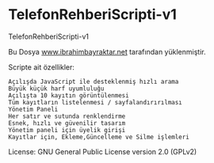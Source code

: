 TelefonRehberiScripti-v1
========================

TelefonRehberiScripti-v1

Bu Dosya
www.ibrahimbayraktar.net
tarafından yüklenmiştir.

Scripte ait özellikler:

    Açılışda JavaScript ile desteklenmiş hızlı arama
    Büyük küçük harf uyumluluğu
    Açılışta 10 kayıtın görüntülenmesi
    Tüm kayıtların listelenmesi / sayfalandırırılması
    Yönetim Paneli
    Her satır ve sutunda renklendirme
    Esnek, hızlı ve güvenilir tasarım
    Yönetim paneli için üyelik girişi
    Kayıtlar için, Ekleme,Güncelleme ve Silme işlemleri

License: GNU General Public License version 2.0 (GPLv2)
